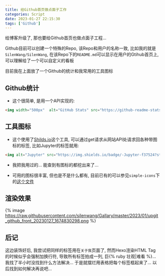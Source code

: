 ```yaml
---
title: 给Github首页做点面子工作
categories: Script
date: 2023-01-27 22:15:30
tags: ['Github']
---
```


给博客升级了, 那也要给Github首页也做点面子工程...
<!-- 摘要部分 -->
<!-- more -->

Github目前可以创建一个特殊的Repo, 该Repo和用户的名称一致, 比如我的就是`SilenWang/SilenWang`, 在该Repo下的`README.md`可以显示在用户的Gtihub首页上, 可以理解给了一个可以自定义的看板

目前我在上面放了一个Github的统计和我常用的工具图标

## Github统计

- 这个很简单, 是用一个API实现的:

```html
<img width="500px"  alt="GitHub Stats" src="https://github-readme-stats.vercel.app/api?username=SilenWang&count_private=true&show_icons=true"/>
```

## 工具图标

- 这个使用了[Shilds.io](https://shields.io/)这个工具, 可以通过get请求从网站API处请求回各种带图标的标签, 比如Jupyter的标签就用:

```html
<img alt="Jupyter" src="https://img.shields.io/badge/-Jupyter-f37524?style=flat-square&logo=Jupyter&logoColor=white" />
```

- 我把我用过的... 能查到有图标的都挖出来了...

- 可用的图标很丰富, 但也是不是什么都有, 目前已有的可以参见`simple-icons`下的[这个文件](https://github.com/simple-icons/simple-icons/blob/develop/slugs.md)

## 渲染效果

{% image https://raw.githubusercontent.com/silenwang/Gallary/master/2023/01/upgit_github_front_20230127_1674830298.png %}

## 后记

这边装饰好后, 我尝试把同样的标签用在`关于我`页面了, 然而Hexo渲染HTML Tag的时候似乎会强制加换行符, 导致所有标签拍成一列, 巨{% ruby 壮观|难看 %}... 我找了半小时没找到什么方法解决... 于是就摆烂用表格把每个标签框起来了... 以后找到如何解决再说吧...
